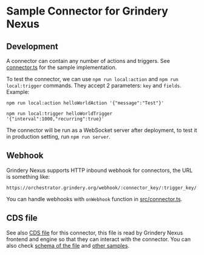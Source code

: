 # Sample Connector for Grindery Nexus


## Development

A connector can contain any number of actions and triggers. See [connector.ts](src/connector.ts) for the sample implementation.

To test the connector, we can use `npm run local:action` and `npm run local:trigger` commands. They accept 2 parameters: `key` and `fields`. Example:

```
npm run local:action helloWorldAction '{"message":"Test"}'
```

```
npm run local:trigger helloWorldTrigger '{"interval":1000,"recurring":true}'
```

The connector will be run as a WebSocket server after deployment, to test it in production setting, run `npm run server`.


## Webhook

Grindery Nexus supports HTTP inbound webhook for connectors, the URL is something like:

```
https://orchestrator.grindery.org/webhook/:connector_key/:trigger_key/:path
```

You can handle webhooks with `onWebhook` function in [src/connector.ts](src/connector.ts).

## CDS file

See also [CDS file](cds/helloWorld.json) for this connector, this file is read by Grindery Nexus frontend and engine so that they can interact with the connector. You can also check [schema of the file](https://github.com/grindery-io/grindery-nexus-schema-v2/tree/master/connectors) and [other samples](https://github.com/grindery-io/grindery-nexus-schema-v2/tree/master/cds/web2).
